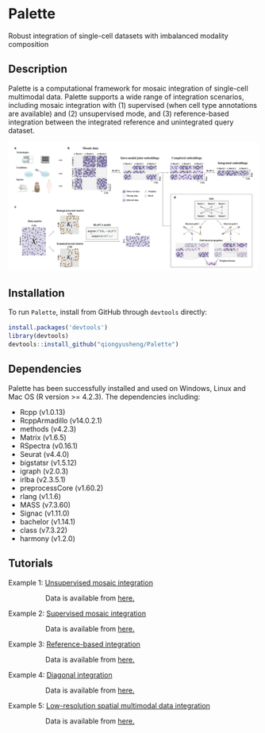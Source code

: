 # Palette
Robust integration of single-cell datasets with imbalanced modality composition

## Description

Palette is a computational framework for mosaic integration of single-cell multimodal data. Palette supports a wide range of integration scenarios, including mosaic integration with (1) supervised (when cell type annotations are available) and (2) unsupervised mode, and (3) reference-based integration between the integrated reference and unintegrated query dataset.

![Overview](https://github.com/qiongyusheng/Palette/blob/main/tutorials/Palette_overview.png)

## Installation
To run `Palette`, install from GitHub through ``devtools`` directly:

```R
install.packages('devtools')
library(devtools)
devtools::install_github("qiongyusheng/Palette")
```

## Dependencies
Palette has been successfully installed and used on Windows, Linux and Mac OS (R version >= 4.2.3). The dependencies including:
- Rcpp (v1.0.13)
- RcppArmadillo (v14.0.2.1)
- methods (v4.2.3)
- Matrix (v1.6.5)
- RSpectra (v0.16.1)
- Seurat (v4.4.0)
- bigstatsr (v1.5.12)
- igraph (v2.0.3)
- irlba (v2.3.5.1)
- preprocessCore (v1.60.2)
- rlang (v1.1.6)
- MASS (v7.3.60)
- Signac (v1.11.0)
- bachelor (v1.14.1)
- class (v7.3.22)
- harmony (v1.2.0)

## Tutorials

Example 1: [Unsupervised mosaic integration](https://github.com/qiongyusheng/Palette/blob/main/tutorials/Unsupervised%20mosaic%20integration%20using%20Palette.ipynb)

&nbsp;&nbsp;&nbsp;&nbsp;&nbsp;&nbsp;&nbsp;&nbsp;&nbsp;&nbsp;&nbsp;&nbsp;&nbsp;&nbsp;&nbsp;&nbsp;&nbsp;&nbsp; Data is available from [here.](https://drive.google.com/drive/folders/1odz_MkWqfNY-MpzPYju6JGN1K-1AxtWj?usp=drive_link)

Example 2: [Supervised mosaic integration](https://github.com/qiongyusheng/Palette/blob/main/tutorials/Supervised%20mosaic%20integration%20using%20Palette.ipynb)

&nbsp;&nbsp;&nbsp;&nbsp;&nbsp;&nbsp;&nbsp;&nbsp;&nbsp;&nbsp;&nbsp;&nbsp;&nbsp;&nbsp;&nbsp;&nbsp;&nbsp;&nbsp; Data is available from [here.](https://drive.google.com/drive/folders/1odz_MkWqfNY-MpzPYju6JGN1K-1AxtWj?usp=drive_link)

Example 3: [Reference-based integration](https://github.com/qiongyusheng/Palette/blob/main/tutorials/Reference-based%20integration%20using%20Palette.ipynb)

&nbsp;&nbsp;&nbsp;&nbsp;&nbsp;&nbsp;&nbsp;&nbsp;&nbsp;&nbsp;&nbsp;&nbsp;&nbsp;&nbsp;&nbsp;&nbsp;&nbsp;&nbsp; Data is available from [here.](https://drive.google.com/drive/folders/1p8zRSE6hcQIM4giQRY6k3Ijw6wUUrxeD?usp=drive_link)

Example 4: [Diagonal integration](https://github.com/qiongyusheng/Palette/blob/main/tutorials/Diagonal%20integration%20using%20Palette.ipynb)

&nbsp;&nbsp;&nbsp;&nbsp;&nbsp;&nbsp;&nbsp;&nbsp;&nbsp;&nbsp;&nbsp;&nbsp;&nbsp;&nbsp;&nbsp;&nbsp;&nbsp;&nbsp; Data is available from [here.](https://cellxgene.cziscience.com/collections/9b02383a-9358-4f0f-9795-a891ec523bcc)

Example 5: [Low-resolution spatial multimodal data integration](https://github.com/qiongyusheng/Palette/blob/main/tutorials/10x_Visium_Human_Tonsil.ipynb)

&nbsp;&nbsp;&nbsp;&nbsp;&nbsp;&nbsp;&nbsp;&nbsp;&nbsp;&nbsp;&nbsp;&nbsp;&nbsp;&nbsp;&nbsp;&nbsp;&nbsp;&nbsp; Data is available from [here.](https://drive.google.com/drive/folders/1AD7rS5muCiq1cINcDs_lLP48PAjO3_Iv?usp=drive_link)
